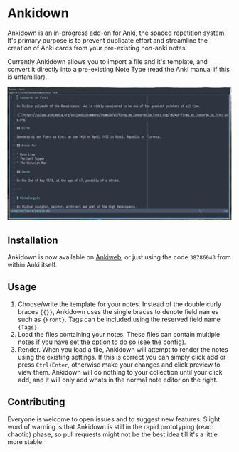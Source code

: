 # Ankidown

Ankidown is an in-progress add-on for Anki, the spaced repetition system.
It's primary purpose is to prevent duplicate effort and streamline the creation of Anki cards from your pre-existing non-anki notes.

Currently Ankidown allows you to import a file and it's template, and convert it directly into a pre-existing Note Type (read the Anki manual if this is unfamiliar).

![](https://raw.githubusercontent.com/glfharris/ankidown/master/assets/example.gif)

## Installation

Ankidown is now available on [Ankiweb](https://ankiweb.net/shared/info/38786043), or just using the code `38786043` from within Anki itself.

## Usage

1. Choose/write the template for your notes. Instead of the double curly braces `{{}}`, Ankidown uses the single braces to denote field names such as `{Front}`. Tags can be included using the reserved field name `{Tags}`.
2. Load the files containing your notes. These files can contain multiple notes if you have set the option to do so (see the config).
3. Render. When you load a file, Ankidown will attempt to render the notes using the existing settings. If this is correct you can simply click add or press `Ctrl+Enter`, otherwise make your changes and click preview to view them. Ankidown will do nothing to your collection until your click add, and it will only add whats in the normal note editor on the right.


## Contributing

Everyone is welcome to open issues and to suggest new features. Slight word of warning is that Ankidown is still in the rapid prototyping (read: chaotic) phase, so pull requests might not be the best idea till it's a little more stable.
